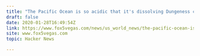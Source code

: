 ```yaml
---
title: "The Pacific Ocean is so acidic that it's dissolving Dungeness crabs' shells"
draft: false
date: 2020-01-28T16:49:54Z
link: https://www.fox5vegas.com/news/us_world_news/the-pacific-ocean-is-so-acidic-that-it-s-dissolving/article_fd95d429-a451-5cf8-832d-9bb41046f5c8.html?utm_medium=RSS&utm_source=hune
site: www.fox5vegas.com
topic: Hacker News  

---
```

